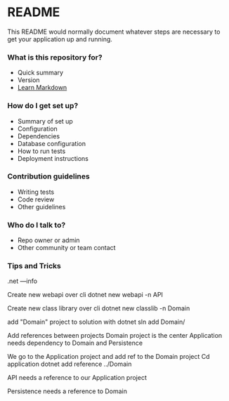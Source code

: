# README #

This README would normally document whatever steps are necessary to get your application up and running.

### What is this repository for? ###

* Quick summary
* Version
* [Learn Markdown](https://bitbucket.org/tutorials/markdowndemo)

### How do I get set up? ###

* Summary of set up
* Configuration
* Dependencies
* Database configuration
* How to run tests
* Deployment instructions

### Contribution guidelines ###

* Writing tests
* Code review
* Other guidelines

### Who do I talk to? ###

* Repo owner or admin
* Other community or team contact

### Tips and Tricks ###

.net —info

Create new webapi over cli
dotnet new webapi -n API

Create new class library over cli
dotnet new classlib -n Domain

add "Domain" project to solution with 
dotnet sln add Domain/

Add references between projects
Domain project is the center
Application needs dependency to Domain and Persistence

We go to the Application project and add ref to the Domain project
Cd application
dotnet add reference ../Domain

API needs a reference to our Application project

Persistence needs a reference to Domain